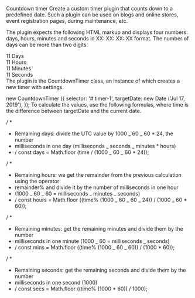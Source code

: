 Countdown timer
Create a custom timer plugin that counts down to a predefined date. Such a plugin can be used on blogs and online stores, event registration pages, during maintenance, etc.

The plugin expects the following HTML markup and displays four numbers: days, hours, minutes and seconds in XX: XX: XX: XX format. The number of days can be more than two digits.

<div class = "timer" id = "timer-1">
  <div class = "field">
    <span class = "value" data-value = "days"> 11 </span>
    <span class = "label"> Days </span>
  </div>

  <div class = "field">
    <span class = "value" data-value = "hours"> 11 </span>
    <span class = "label"> Hours </span>
  </div>

  <div class = "field">
    <span class = "value" data-value = "mins"> 11 </span>
    <span class = "label"> Minutes </span>
  </div>

  <div class = "field">
    <span class = "value" data-value = "secs"> 11 </span>
    <span class = "label"> Seconds </span>
  </div>
</div>
The plugin is the CountdownTimer class, an instance of which creates a new timer with settings.

new CountdownTimer ({
selector: '# timer-1',
targetDate: new Date ('Jul 17, 2019'),
});
To calculate the values, use the following formulas, where time is the difference between targetDate and the current date.

/ \*

- Remaining days: divide the UTC value by 1000 _ 60 _ 60 \* 24, the number
- milliseconds in one day (milliseconds _ seconds _ minutes \* hours)
- /
  const days = Math.floor (time / (1000 _ 60 _ 60 \* 24));

/ \*

- Remaining hours: we get the remainder from the previous calculation using the operator
- remainder% and divide it by the number of milliseconds in one hour
- (1000 _ 60 _ 60 = milliseconds _ minutes _ seconds)
- /
  const hours = Math.floor ((time% (1000 _ 60 _ 60 _ 24)) / (1000 _ 60 \* 60));

/ \*

- Remaining minutes: get the remaining minutes and divide them by the number
- milliseconds in one minute (1000 _ 60 = milliseconds _ seconds)
- /
  const mins = Math.floor ((time% (1000 _ 60 _ 60)) / (1000 \* 60));

/ \*

- Remaining seconds: get the remaining seconds and divide them by the number
- milliseconds in one second (1000)
- /
  const secs = Math.floor ((time% (1000 \* 60)) / 1000);
